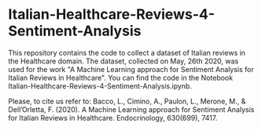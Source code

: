 # Italian-Healthcare-Reviews-4-Sentiment-Analysis

This repository contains the code to collect a dataset of Italian reviews in the Healthcare domain. 
The dataset, collected on May, 26th 2020, was used for the work "A Machine Learning approach for Sentiment Analysis for Italian Reviews in Healthcare".
You can find the code in the Notebook Italian-Healthcare-Reviews-4-Sentiment-Analysis.ipynb.

Please, to cite us refer to:
Bacco, L., Cimino, A., Paulon, L., Merone, M., & Dell’Orletta, F. (2020). A Machine Learning approach for Sentiment Analysis for Italian Reviews in Healthcare. Endocrinology, 630(699), 7417.
